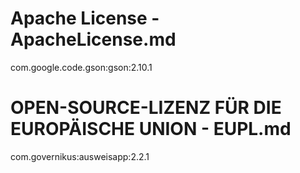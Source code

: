 Apache License - ApacheLicense.md
=================================

com.google.code.gson:gson:2.10.1


OPEN-SOURCE-LIZENZ FÜR DIE EUROPÄISCHE UNION - EUPL.md
======================================================

com.governikus:ausweisapp:2.2.1
